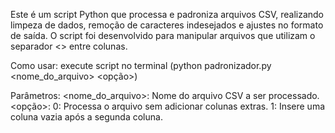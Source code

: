 Este é um script Python que processa e padroniza arquivos CSV, realizando limpeza de dados, remoção de caracteres indesejados e ajustes no formato de saída. 
O script foi desenvolvido para manipular arquivos que utilizam o separador <> entre colunas.

Como usar: execute script no terminal (python padronizador.py <nome_do_arquivo> <opção>)

Parâmetros:
      <nome_do_arquivo>: Nome do arquivo CSV a ser processado.
      <opção>:
      0: Processa o arquivo sem adicionar colunas extras.
      1: Insere uma coluna vazia após a segunda coluna.
